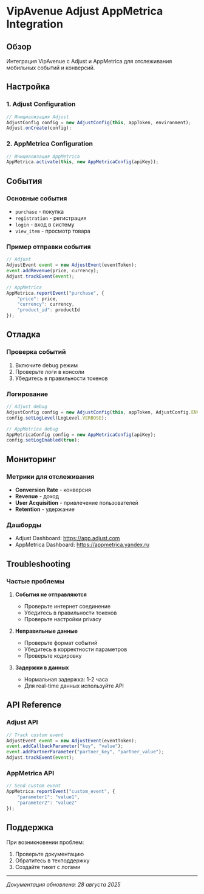 # VipAvenue Adjust AppMetrica Integration

## Обзор

Интеграция VipAvenue с Adjust и AppMetrica для отслеживания мобильных событий и конверсий.

## Настройка

### 1. Adjust Configuration

```javascript
// Инициализация Adjust
AdjustConfig config = new AdjustConfig(this, appToken, environment);
Adjust.onCreate(config);
```

### 2. AppMetrica Configuration

```javascript
// Инициализация AppMetrica
AppMetrica.activate(this, new AppMetricaConfig(apiKey));
```

## События

### Основные события

- `purchase` - покупка
- `registration` - регистрация
- `login` - вход в систему
- `view_item` - просмотр товара

### Пример отправки события

```javascript
// Adjust
AdjustEvent event = new AdjustEvent(eventToken);
event.addRevenue(price, currency);
Adjust.trackEvent(event);

// AppMetrica
AppMetrica.reportEvent("purchase", {
    "price": price,
    "currency": currency,
    "product_id": productId
});
```

## Отладка

### Проверка событий

1. Включите debug режим
2. Проверьте логи в консоли
3. Убедитесь в правильности токенов

### Логирование

```javascript
// Adjust debug
AdjustConfig config = new AdjustConfig(this, appToken, AdjustConfig.ENVIRONMENT_SANDBOX);
config.setLogLevel(LogLevel.VERBOSE);

// AppMetrica debug
AppMetricaConfig config = new AppMetricaConfig(apiKey);
config.setLogEnabled(true);
```

## Мониторинг

### Метрики для отслеживания

- **Conversion Rate** - конверсия
- **Revenue** - доход
- **User Acquisition** - привлечение пользователей
- **Retention** - удержание

### Дашборды

- Adjust Dashboard: https://app.adjust.com
- AppMetrica Dashboard: https://appmetrica.yandex.ru

## Troubleshooting

### Частые проблемы

1. **События не отправляются**
   - Проверьте интернет соединение
   - Убедитесь в правильности токенов
   - Проверьте настройки privacy

2. **Неправильные данные**
   - Проверьте формат событий
   - Убедитесь в корректности параметров
   - Проверьте кодировку

3. **Задержки в данных**
   - Нормальная задержка: 1-2 часа
   - Для real-time данных используйте API

## API Reference

### Adjust API

```javascript
// Track custom event
AdjustEvent event = new AdjustEvent(eventToken);
event.addCallbackParameter("key", "value");
event.addPartnerParameter("partner_key", "partner_value");
Adjust.trackEvent(event);
```

### AppMetrica API

```javascript
// Send custom event
AppMetrica.reportEvent("custom_event", {
    "parameter1": "value1",
    "parameter2": "value2"
});
```

## Поддержка

При возникновении проблем:

1. Проверьте документацию
2. Обратитесь в техподдержку
3. Создайте тикет с логами

---

*Документация обновлена: 28 августа 2025*
